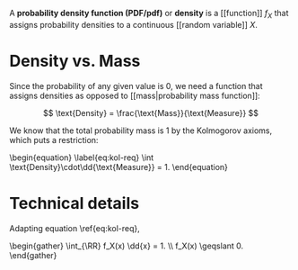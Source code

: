 A **probability density function (PDF/pdf)** or **density** is a [[function]] $f_X$ that assigns probability densities to a continuous [[random variable]] $X$. 

# Density vs. Mass

Since the probability of any given value is 0, we need a function that assigns densities as opposed to [[mass|probability mass function]]:

$$
\text{Density} = \frac{\text{Mass}}{\text{Measure}}
$$

We know that the total probability mass is 1 by the Kolmogorov axioms, which puts a restriction:

\begin{equation}
\label{eq:kol-req}
\int \text{Density}\cdot\dd{\text{Measure}} = 1.
\end{equation}


# Technical details

Adapting equation \ref{eq:kol-req},

\begin{gather}
\int_{\RR} f_X(x) \dd{x} = 1. \\\\
f_X(x) \geqslant 0.
\end{gather}